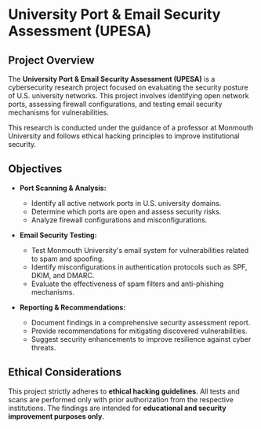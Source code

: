 # University Port & Email Security Assessment (UPESA)

## Project Overview
The **University Port & Email Security Assessment (UPESA)** is a cybersecurity research project focused on evaluating the security posture of U.S. university networks. This project involves identifying open network ports, assessing firewall configurations, and testing email security mechanisms for vulnerabilities.

This research is conducted under the guidance of a professor at Monmouth University and follows ethical hacking principles to improve institutional security.

## Objectives
- **Port Scanning & Analysis:**
  - Identify all active network ports in U.S. university domains.
  - Determine which ports are open and assess security risks.
  - Analyze firewall configurations and misconfigurations.

- **Email Security Testing:**
  - Test Monmouth University's email system for vulnerabilities related to spam and spoofing.
  - Identify misconfigurations in authentication protocols such as SPF, DKIM, and DMARC.
  - Evaluate the effectiveness of spam filters and anti-phishing mechanisms.

- **Reporting & Recommendations:**
  - Document findings in a comprehensive security assessment report.
  - Provide recommendations for mitigating discovered vulnerabilities.
  - Suggest security enhancements to improve resilience against cyber threats.

## Ethical Considerations
This project strictly adheres to **ethical hacking guidelines**. All tests and scans are performed only with prior authorization from the respective institutions. The findings are intended for **educational and security improvement purposes only**.


